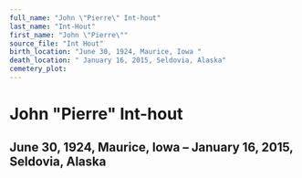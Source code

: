 ```yaml
---
full_name: "John \"Pierre\" Int-hout"
last_name: "Int-Hout"
first_name: "John \"Pierre\""
source_file: "Int Hout"
birth_location: "June 30, 1924, Maurice, Iowa "
death_location: " January 16, 2015, Seldovia, Alaska"
cemetery_plot: 
---
```

# John "Pierre" Int-hout

## June 30, 1924, Maurice, Iowa – January 16, 2015, Seldovia, Alaska

